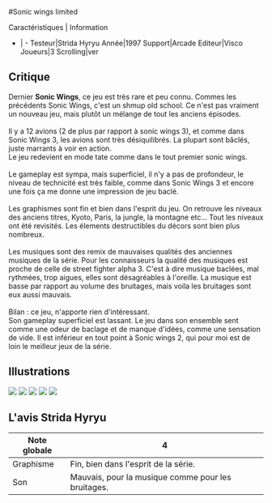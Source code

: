 #Sonic wings limited

Caractéristiques | Information
- | -
Testeur|Strida Hyryu
Année|1997
Support|Arcade
Editeur|Visco
Joueurs|3
Scrolling|ver

## Critique
Dernier <b>Sonic Wings</b>, ce jeu est très rare et peu connu. Commes les précédents Sonic Wings, c'est un shmup old school. Ce n'est pas vraiment un nouveau jeu, mais plutôt un mélange de tout les anciens épisodes.<br/><br/>Il y a 12 avions (2 de plus par rapport à sonic wings 3), et comme dans Sonic Wings 3, les avions sont très désiquilibrés. La plupart sont bâclés, juste marrants à voir en action.<br/>Le jeu redevient en mode tate comme dans le tout premier sonic wings.<br/><br/>Le gameplay est sympa, mais superficiel, il n'y a pas de profondeur, le niveau de technicité est très faible, comme dans Sonic Wings 3 et encore une fois ça me donne une impression de jeu baclé.<br/><br/>Les graphismes sont fin et bien dans l'esprit du jeu. On retrouve les niveaux des anciens titres, Kyoto, Paris, la jungle, la montagne etc... Tout les niveaux ont été revisités. Les élements destructibles du décors sont bien plus nombreux.<br/><br/>Les musiques sont des remix de mauvaises qualités des anciennes musiques de la série. Pour les connaisseurs la qualité des musiques est proche de celle de street fighter alpha 3. C'est à dire musique baclées, mal rythmées, trop aigues, elles sont désagréables à l'oreille. La musique est basse par rapport au volume des bruitages, mais voila les bruitages sont eux aussi mauvais.<br/><br/>Bilan : ce jeu, n'apporte rien d'intéressant. <br/>Son gameplay superficiel est lassant. Le jeu dans son ensemble sent comme une odeur de baclage et de manque d'idées, comme une sensation de vide. Il est inférieur en tout point à Sonic wings 2, qui pour moi est de loin le meilleur jeux de la série.

## Illustrations
![](http://www.shmup.com/images/thumbs/img_fiche_1_841.jpg)
![](http://www.shmup.com/images/thumbs/img_fiche_2_841.jpg)
![](http://www.shmup.com/images/thumbs/)
![](http://www.shmup.com/images/thumbs/)
![](http://www.shmup.com/images/thumbs/)

## L'avis Strida Hyryu
Note globale|4
-|-
Graphisme|Fin, bien dans l'esprit de la série.
Son|Mauvais, pour la musique comme pour les bruitages.

